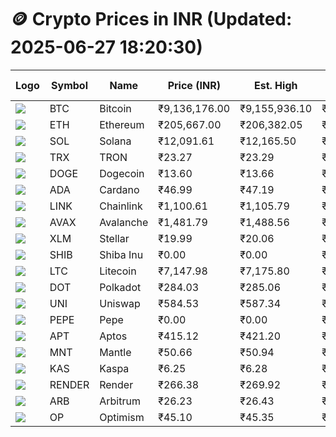 # 🪙 Crypto Prices in INR (Updated: 2025-06-27 18:20:30)

| Logo | Symbol | Name       | Price (INR) | Est. High | Est. Low | Gross Profit | Fees | Net Profit | ROI % |
|------|--------|------------|-------------|-----------|----------|---------------|------|-------------|--------|
| ![](https://coin-images.coingecko.com/coins/images/1/large/bitcoin.png?1696501400) | BTC    | Bitcoin    | ₹9,136,176.00 | ₹9,155,936.10 | ₹9,116,415.90 | ₹433.51 | ₹200.00 | ₹233.51 | 0.23% |
| ![](https://coin-images.coingecko.com/coins/images/279/large/ethereum.png?1696501628) | ETH    | Ethereum   | ₹205,667.00 | ₹206,382.05 | ₹204,951.95 | ₹697.77 | ₹200.00 | ₹497.77 | 0.50% |
| ![](https://coin-images.coingecko.com/coins/images/4128/large/solana.png?1718769756) | SOL    | Solana     | ₹12,091.61 | ₹12,165.50 | ₹12,017.72 | ₹1,229.73 | ₹200.00 | ₹1,029.73 | 1.03% |
| ![](https://coin-images.coingecko.com/coins/images/1094/large/tron-logo.png?1696502193) | TRX    | TRON       | ₹23.27 | ₹23.29 | ₹23.25 | ₹206.49 | ₹200.00 | ₹6.49 | 0.01% |
| ![](https://coin-images.coingecko.com/coins/images/5/large/dogecoin.png?1696501409) | DOGE   | Dogecoin   | ₹13.60 | ₹13.66 | ₹13.54 | ₹886.26 | ₹200.00 | ₹686.26 | 0.69% |
| ![](https://coin-images.coingecko.com/coins/images/975/large/cardano.png?1696502090) | ADA    | Cardano    | ₹46.99 | ₹47.19 | ₹46.79 | ₹846.30 | ₹200.00 | ₹646.30 | 0.65% |
| ![](https://coin-images.coingecko.com/coins/images/877/large/chainlink-new-logo.png?1696502009) | LINK   | Chainlink  | ₹1,100.61 | ₹1,105.79 | ₹1,095.43 | ₹945.11 | ₹200.00 | ₹745.11 | 0.75% |
| ![](https://coin-images.coingecko.com/coins/images/12559/large/Avalanche_Circle_RedWhite_Trans.png?1696512369) | AVAX   | Avalanche  | ₹1,481.79 | ₹1,488.56 | ₹1,475.02 | ₹917.68 | ₹200.00 | ₹717.68 | 0.72% |
| ![](https://coin-images.coingecko.com/coins/images/100/large/fmpFRHHQ_400x400.jpg?1735231350) | XLM    | Stellar    | ₹19.99 | ₹20.06 | ₹19.92 | ₹707.85 | ₹200.00 | ₹507.85 | 0.51% |
| ![](https://coin-images.coingecko.com/coins/images/11939/large/shiba.png?1696511800) | SHIB   | Shiba Inu  | ₹0.00 | ₹0.00 | ₹0.00 | ₹788.70 | ₹200.00 | ₹588.70 | 0.59% |
| ![](https://coin-images.coingecko.com/coins/images/2/large/litecoin.png?1696501400) | LTC    | Litecoin   | ₹7,147.98 | ₹7,175.80 | ₹7,120.15 | ₹781.58 | ₹200.00 | ₹581.58 | 0.58% |
| ![](https://coin-images.coingecko.com/coins/images/12171/large/polkadot.png?1696512008) | DOT    | Polkadot   | ₹284.03 | ₹285.06 | ₹283.00 | ₹727.21 | ₹200.00 | ₹527.21 | 0.53% |
| ![](https://coin-images.coingecko.com/coins/images/12504/large/uniswap-logo.png?1720676669) | UNI    | Uniswap    | ₹584.53 | ₹587.34 | ₹581.72 | ₹965.41 | ₹200.00 | ₹765.41 | 0.77% |
| ![](https://coin-images.coingecko.com/coins/images/29850/large/pepe-token.jpeg?1696528776) | PEPE   | Pepe       | ₹0.00 | ₹0.00 | ₹0.00 | ₹1,297.55 | ₹200.00 | ₹1,097.55 | 1.10% |
| ![](https://coin-images.coingecko.com/coins/images/26455/large/aptos_round.png?1696525528) | APT    | Aptos      | ₹415.12 | ₹421.20 | ₹409.04 | ₹2,974.80 | ₹200.00 | ₹2,774.80 | 2.77% |
| ![](https://coin-images.coingecko.com/coins/images/30980/large/Mantle-Logo-mark.png?1739213200) | MNT    | Mantle     | ₹50.66 | ₹50.94 | ₹50.38 | ₹1,113.55 | ₹200.00 | ₹913.55 | 0.91% |
| ![](https://coin-images.coingecko.com/coins/images/25751/large/kaspa-icon-exchanges.png?1696524837) | KAS    | Kaspa      | ₹6.25 | ₹6.28 | ₹6.22 | ₹1,061.61 | ₹200.00 | ₹861.61 | 0.86% |
| ![](https://coin-images.coingecko.com/coins/images/11636/large/rndr.png?1696511529) | RENDER | Render     | ₹266.38 | ₹269.92 | ₹262.84 | ₹2,697.12 | ₹200.00 | ₹2,497.12 | 2.50% |
| ![](https://coin-images.coingecko.com/coins/images/16547/large/arb.jpg?1721358242) | ARB    | Arbitrum   | ₹26.23 | ₹26.43 | ₹26.03 | ₹1,521.20 | ₹200.00 | ₹1,321.20 | 1.32% |
| ![](https://coin-images.coingecko.com/coins/images/25244/large/Optimism.png?1696524385) | OP     | Optimism   | ₹45.10 | ₹45.35 | ₹44.85 | ₹1,110.34 | ₹200.00 | ₹910.34 | 0.91% |
